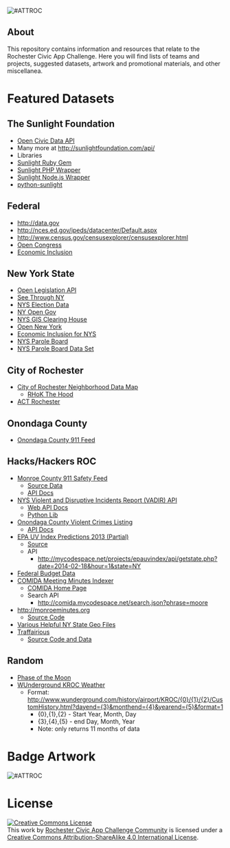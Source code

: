 ![#ATTROC](https://raw2.github.com/rochestercivicappchallenge/resources/master/flyer/RCAC_flyer_final_landscape_v2.png "#ATTROC Flyer")

About
-----
This repository contains information and resources that relate to the Rochester
Civic App Challenge. Here you will find lists of teams and projects, suggested
datasets, artwork and promotional materials, and other miscellanea.


Featured Datasets
=================


The Sunlight Foundation
------------------
 - <a href="http://docs.opencivicdata.org/en/latest/api/index.html">Open Civic Data API</a>
 - Many more at http://sunlightfoundation.com/api/
 - Libraries
  - [Sunlight Ruby Gem](https://github.com/sunlightlabs/ruby-sunlight)
  - [Sunlight PHP Wrapper](https://github.com/lobostome/FurryBear)
  - [Sunlight Node.js Wrapper](https://github.com/ameensol/node-openstates)
  - [python-sunlight](http://python-sunlight.readthedocs.org/en/latest/)

Federal
-------
 - http://data.gov
 - http://nces.ed.gov/ipeds/datacenter/Default.aspx
 - http://www.census.gov/censusexplorer/censusexplorer.html
 - [Open Congress](http://www.opencongress.org/api)
 - [Economic Inclusion](http://www.economicinclusion.gov/)

New York State
--------------
 - <a href="http://openlegislation.readthedocs.org/en/latest/index.html">Open Legislation API</a>
 - [See Through NY](http://seethroughny.com)
 - [NYS Election Data](]http://elections.state.ny.us)
 - [NY Open Gov](http://sunlightny.com)
 - [NYS GIS Clearing House](http://gis.ny.gov/gisdata/)
 - [Open New York](https://data.ny.gov/)
 - [Economic Inclusion for NYS](http://www.economicinclusion.gov/surveys/place-data.html?where=New_York&when=2011)
 - [NYS Parole Board](https://www.parole.ny.gov/)
 - [NYS Parole Board Data Set](http://attroc.hackupstate.com/assets/resources/nys_parole_board.xls)

City of Rochester
-----
 - [City of Rochester Neighborhood Data Map](http://www.cityofrochester.gov/neighborhooddatamap/)
    - [RHoK The Hood](https://rhokthehood.com)
 - [ACT Rochester](http://www.actrochester.org/)

Onondaga County
-----
  - [Onondaga County 911 Feed](http://911csi.ongov.net/CADInet/app/events.jsp)

Hacks/Hackers ROC
-----
 - [Monroe County 911 Safety Feed](http://mcsafetyfeed.org)
   - [Source Data](http://www2.monroecounty.gov/safety-incidents)
   - [API Docs](https://github.com/thequbit/mc911feedwatcher/wiki)
 - [NYS Violent and Disruptive Incidents Report (VADIR) API](http://mycodespace.net/projects/nysed_irs/)
   - [Web API Docs](https://github.com/thequbit/nysed_irs_data_analysis/tree/master/web/api)
   - [Python Lib](https://github.com/thequbit/nysed_irs_data_analysis/tree/master/apiwrappers/python)
 - [Onondaga County Violent Crimes Listing](http://mycodespace.net/projects/cusedata/)
   - [API Docs](http://mycodespace.net/projects/cusedata/developers.php)
 - [EPA UV Index Predictions 2013 (Partial)](http://mycodespace.net/projects/epauvindex/)
   - [Source](https://github.com/thequbit/epauvindex)
   - API
     - http://mycodespace.net/projects/epauvindex/api/getstate.php?date=2014-02-18&hour=1&state=NY 
 - [Federal Budget Data](https://github.com/hhroc/usbudgetdata)
 - [COMIDA Meeting Minutes Indexer](http://comida.mycodespace.net/)
   - [COMIDA Home Page](http://www.growmonroe.org/)
   - Search API
     - http://comida.mycodespace.net/search.json?phrase=moore
 - http://monroeminutes.org
   - [Source Code](https://github.com/thequbit/monroeminutes)
 - [Various Helpful NY State Geo Files](https://github.com/hhroc/nysgeofiles)
 - [Traffairious](http://traffairious-facts.rhcloud.com/)
   - [Source Code and Data](https://github.com/HHROC/traffairious)

Random
-----
  - [Phase of the Moon](http://www.farmsense.net/api/astro-widgets/)
  - [WUnderground KROC Weather](http://www.wunderground.com/history/airport/KROC/2013/1/1/CustomHistory.html?dayend=26&monthend=11&yearend=2013&format=1)
    - Format: http://www.wunderground.com/history/airport/KROC/{0}/{1}/{2}/CustomHistory.html?dayend={3}&monthend={4}&yearend={5}&format=1
      - {0},{1},{2} - Start Year, Month, Day
      - {3},{4},{5} - end Day, Month, Year
      - Note: only returns 11 months of data

Badge Artwork
=============
![#ATTROC](https://raw2.github.com/rochestercivicappchallenge/resources/master/badges/attroc-badge.png "#ATTROC Badge")

License
=======
<a rel="license" href="http://creativecommons.org/licenses/by-sa/4.0/deed.en_US"><img alt="Creative Commons License" style="border-width:0" src="http://i.creativecommons.org/l/by-sa/4.0/88x31.png" /></a><br />This <span xmlns:dct="http://purl.org/dc/terms/" href="http://purl.org/dc/dcmitype/InteractiveResource" rel="dct:type">work</span> by <a xmlns:cc="http://creativecommons.org/ns#" href="http://github.com/rochestercivicappchallenge/resources" property="cc:attributionName" rel="cc:attributionURL">Rochester Civic App Challenge Community</a> is licensed under a <a rel="license" href="http://creativecommons.org/licenses/by-sa/4.0/deed.en_US">Creative Commons Attribution-ShareAlike 4.0 International License</a>.
